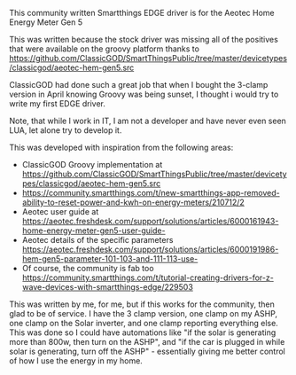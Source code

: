 This community written Smartthings EDGE driver is for the Aeotec Home Energy Meter Gen 5

This was written because the stock driver was missing all of the positives that were available on the groovy platform thanks to https://github.com/ClassicGOD/SmartThingsPublic/tree/master/devicetypes/classicgod/aeotec-hem-gen5.src

ClassicGOD had done such a great job that when I bought the 3-clamp version in April knowing Groovy was being sunset, I thought i would try to write my first EDGE driver.

Note, that while I work in IT, I am not a developer and have never even seen LUA, let alone try to develop it.

This was developed with inspiration from the following areas:
- ClassicGOD Groovy implementation at https://github.com/ClassicGOD/SmartThingsPublic/tree/master/devicetypes/classicgod/aeotec-hem-gen5.src
- https://community.smartthings.com/t/new-smartthings-app-removed-ability-to-reset-power-and-kwh-on-energy-meters/210712/2
- Aeotec user guide at https://aeotec.freshdesk.com/support/solutions/articles/6000161943-home-energy-meter-gen5-user-guide-
- Aeotec details of the specific parameters https://aeotec.freshdesk.com/support/solutions/articles/6000191986-hem-gen5-parameter-101-103-and-111-113-use-
- Of course, the community is fab too https://community.smartthings.com/t/tutorial-creating-drivers-for-z-wave-devices-with-smartthings-edge/229503

This was written by me, for me, but if this works for the community, then glad to be of service. I have the 3 clamp version, one clamp on my ASHP, one clamp on the Solar inverter, and one clamp reporting everything else. This was done so I could have automations like "if the solar is generating more than 800w, then turn on the ASHP", and "if the car is plugged in while solar is generating, turn off the ASHP" - essentially giving me better control of how I use the energy in my home.
